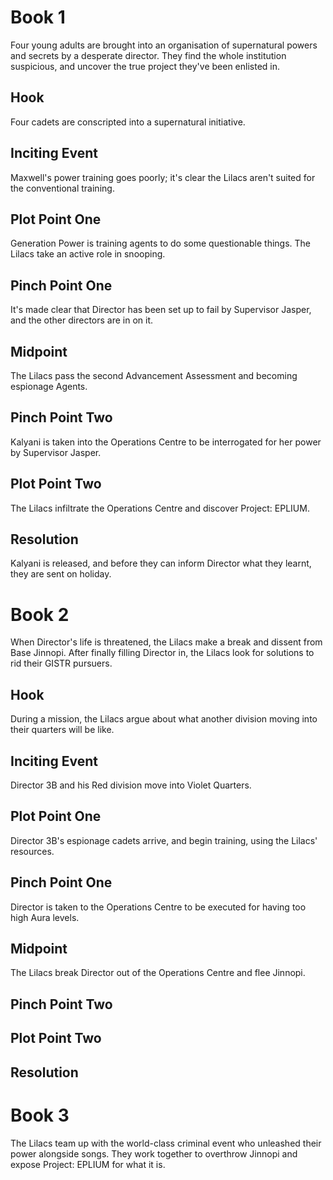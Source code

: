 # Book 1
Four young adults are brought into an organisation of supernatural powers and secrets by a desperate director. They find the whole institution suspicious, and uncover the true project they've been enlisted in.
## Hook
Four cadets are conscripted into a supernatural initiative.
## Inciting Event
Maxwell's power training goes poorly; it's clear the Lilacs aren't suited for the conventional training.
## Plot Point One
Generation Power is training agents to do some questionable things. The Lilacs take an active role in snooping.
## Pinch Point One
It's made clear that Director has been set up to fail by Supervisor Jasper, and the other directors are in on it.
## Midpoint
The Lilacs pass the second Advancement Assessment and becoming espionage Agents.
## Pinch Point Two
Kalyani is taken into the Operations Centre to be interrogated for her power by Supervisor Jasper.
## Plot Point Two
The Lilacs infiltrate the Operations Centre and discover Project: EPLIUM.
## Resolution
Kalyani is released, and before they can inform Director what they learnt, they are sent on holiday.
# Book 2
When Director's life is threatened, the Lilacs make a break and dissent from Base Jinnopi. After finally filling Director in, the Lilacs look for solutions to rid their GISTR pursuers.
## Hook
During a mission, the Lilacs argue about what another division moving into their quarters will be like.
## Inciting Event
Director 3B and his Red division move into Violet Quarters.
## Plot Point One
Director 3B's espionage cadets arrive, and begin training, using the Lilacs' resources.
## Pinch Point One
Director is taken to the Operations Centre to be executed for having too high Aura levels.
## Midpoint
The Lilacs break Director out of the Operations Centre and flee Jinnopi.
## Pinch Point Two

## Plot Point Two

## Resolution
# Book 3
The Lilacs team up with the world-class criminal event who unleashed their power alongside songs. They work together to overthrow Jinnopi and expose Project: EPLIUM for what it is. 